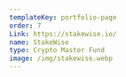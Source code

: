 ```yaml
---
templateKey: portfolio-page
order: 7
Link: https://stakewise.io/
name: StakeWise
type: Crypto Master Fund
image: /img/stakewise.webp
---
```

